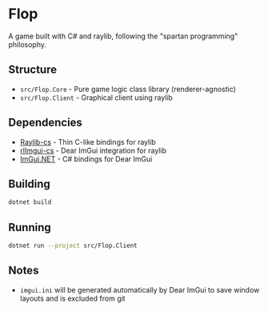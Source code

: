 # Flop

A game built with C# and raylib, following the "spartan programming" philosophy.

## Structure

- `src/Flop.Core` - Pure game logic class library (renderer-agnostic)
- `src/Flop.Client` - Graphical client using raylib

## Dependencies

- [Raylib-cs](https://github.com/ChrisDill/Raylib-cs) - Thin C-like bindings for raylib
- [rlImgui-cs](https://github.com/raylib-extras/rlImGui-cs) - Dear ImGui integration for raylib
- [ImGui.NET](https://github.com/ImGuiNET/ImGui.NET) - C# bindings for Dear ImGui

## Building

```bash
dotnet build
```

## Running

```bash
dotnet run --project src/Flop.Client
```

## Notes

- `imgui.ini` will be generated automatically by Dear ImGui to save window layouts and is excluded from git
